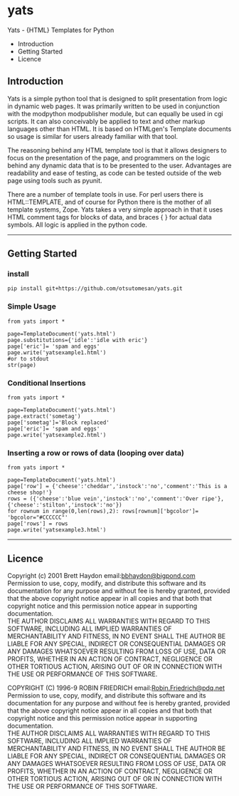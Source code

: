 # yats
Yats - {HTML} Templates for Python

- Introduction
- Getting Started
- Licence

## Introduction
Yats is a simple python tool that is designed to split presentation from logic in dynamic web pages. It was primarily written to be used in conjunction with the modpython modpublisher module, but can equally be used in cgi scripts. It can also conceivably be applied to text and other markup languages other than HTML. It is based on HTMLgen's Template documents so usage is similar for users already familiar with that tool.  

The reasoning behind any HTML template tool is that it allows designers to focus on the presentation of the page, and programmers on the logic behind any dynamic data that is to be presented to the user. Advantages are readability and ease of testing, as code can be tested outside of the web page using tools such as pyunit.  

There are a number of template tools in use. For perl users there is HTML::TEMPLATE, and of course for Python there is the mother of all template systems, Zope. Yats takes a very simple approach in that it uses HTML comment tags for blocks of data, and braces { } for actual data symbols. All logic is applied in the python code.

---
## Getting Started

### install
```
pip install git+https://github.com/otsutomesan/yats.git
```

### Simple Usage
```
from yats import *

page=TemplateDocument('yats.html')
page.substitutions={'idle':'idle with eric'} 
page['eric']= 'spam and eggs'
page.write('yatsexample1.html')
#or to stdout
str(page)
```

### Conditional Insertions
```
from yats import *

page=TemplateDocument('yats.html')
page.extract('sometag')
page['sometag']='Block replaced'
page['eric']= 'spam and eggs'
page.write('yatsexample2.html')
```

### Inserting a row or rows of data (looping over data)
```
from yats import *

page=TemplateDocument('yats.html')
page['row'] = {'cheese':'cheddar','instock':'no','comment':'This is a cheese shop!'}
rows = ({'cheese':'blue vein','instock':'no','comment':'Over ripe'},{'cheese':'stilton','instock':'no'})
for rownum in range(0,len(rows),2): rows[rownum]['bgcolor']= 'bgcolor="#CCCCCC"'
page['rows'] = rows
page.write('yatsexample3.html')
```

---
## Licence
Copyright (c) 2001 Brett Haydon email:bbhaydon@bigpond.com  
 Permission to use, copy, modify, and distribute this software and
 its documentation for any purpose and without fee is hereby granted,
 provided that the above copyright notice appear in all copies and
 that both that copyright notice and this permission notice appear in
 supporting documentation.  
 THE AUTHOR DISCLAIMS ALL WARRANTIES WITH REGARD TO THIS
 SOFTWARE, INCLUDING ALL IMPLIED WARRANTIES OF MERCHANTABILITY AND
 FITNESS, IN NO EVENT SHALL THE AUTHOR BE LIABLE FOR ANY
 SPECIAL, INDIRECT OR CONSEQUENTIAL DAMAGES OR ANY DAMAGES WHATSOEVER
 RESULTING FROM LOSS OF USE, DATA OR PROFITS, WHETHER IN AN ACTION OF
 CONTRACT, NEGLIGENCE OR OTHER TORTIOUS ACTION, ARISING OUT OF OR IN
 CONNECTION WITH THE USE OR PERFORMANCE OF THIS SOFTWARE.  

 COPYRIGHT (C) 1996-9 ROBIN FRIEDRICH email:Robin.Friedrich@pdq.net  
 Permission to use, copy, modify, and distribute this software and
 its documentation for any purpose and without fee is hereby granted,
 provided that the above copyright notice appear in all copies and
 that both that copyright notice and this permission notice appear in
 supporting documentation.  
 THE AUTHOR DISCLAIMS ALL WARRANTIES WITH REGARD TO THIS
 SOFTWARE, INCLUDING ALL IMPLIED WARRANTIES OF MERCHANTABILITY AND
 FITNESS, IN NO EVENT SHALL THE AUTHOR BE LIABLE FOR ANY
 SPECIAL, INDIRECT OR CONSEQUENTIAL DAMAGES OR ANY DAMAGES WHATSOEVER
 RESULTING FROM LOSS OF USE, DATA OR PROFITS, WHETHER IN AN ACTION OF
 CONTRACT, NEGLIGENCE OR OTHER TORTIOUS ACTION, ARISING OUT OF OR IN
 CONNECTION WITH THE USE OR PERFORMANCE OF THIS SOFTWARE.
